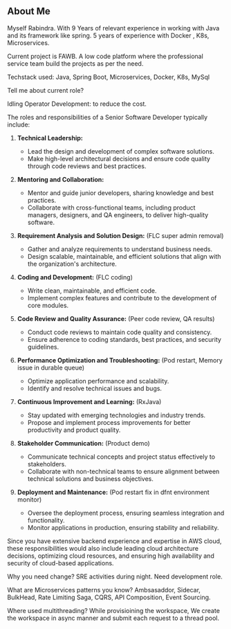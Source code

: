 ## About Me

Myself Rabindra.
With 9 Years of relevant experience in working with Java and its framework like spring.
5 years of experience with Docker , K8s, Microservices.

Current project is FAWB. A low code platform where the professional service team
build the projects as per the need.

Techstack used: Java, Spring Boot, Microservices, Docker, K8s, MySql

Tell me about current role?

Idling Operator Development: to reduce the cost.

The roles and responsibilities of a Senior Software Developer typically include:  

1. **Technical Leadership:**  
   - Lead the design and development of complex software solutions.  
   - Make high-level architectural decisions and ensure code quality through code reviews and best practices.  

2. **Mentoring and Collaboration:**  
   - Mentor and guide junior developers, sharing knowledge and best practices.  
   - Collaborate with cross-functional teams, including product managers, designers, and QA engineers, to deliver high-quality software.  

3. **Requirement Analysis and Solution Design:**  (FLC super admin removal)
   - Gather and analyze requirements to understand business needs.  
   - Design scalable, maintainable, and efficient solutions that align with the organization's architecture.  

4. **Coding and Development:**  (FLC coding)
   - Write clean, maintainable, and efficient code.  
   - Implement complex features and contribute to the development of core modules.  

5. **Code Review and Quality Assurance:**  (Peer code review, QA results)
   - Conduct code reviews to maintain code quality and consistency.  
   - Ensure adherence to coding standards, best practices, and security guidelines.  

6. **Performance Optimization and Troubleshooting:**  (Pod restart, Memory issue in durable queue)
   - Optimize application performance and scalability.  
   - Identify and resolve technical issues and bugs.  

7. **Continuous Improvement and Learning:**  (RxJava)
   - Stay updated with emerging technologies and industry trends.  
   - Propose and implement process improvements for better productivity and product quality.  

8. **Stakeholder Communication:**  (Product demo)
   - Communicate technical concepts and project status effectively to stakeholders.  
   - Collaborate with non-technical teams to ensure alignment between technical solutions and business objectives.  

9. **Deployment and Maintenance:**  (Pod restart fix in dfnt environment monitor)
   - Oversee the deployment process, ensuring seamless integration and functionality.  
   - Monitor applications in production, ensuring stability and reliability.  

Since you have extensive backend experience and expertise in AWS cloud, these responsibilities would also include leading cloud architecture decisions, optimizing cloud resources, and ensuring high availability and security of cloud-based applications.

Why you need change?
SRE activities during night. Need development role.

What are Microservices patterns you know?
Ambsasaddor, Sidecar, BulkHead, Rate Limiting
Saga, CQRS, API Composition, Event Sourcing.

Where used multithreading?
While provisioining the workspace, We create the workspace in async manner and submit each request 
to a thread pool.

